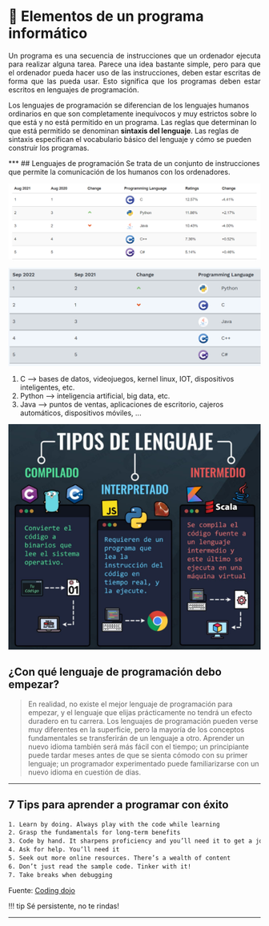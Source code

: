 # 💾 Elementos de un programa informático

<p style='text-align: justify;'>
Un programa es una secuencia de instrucciones que un ordenador ejecuta para realizar alguna tarea.
Parece una idea bastante simple, pero para que el ordenador pueda hacer uso de las instrucciones, deben estar escritas de forma que las pueda usar. Esto significa que los programas deben estar escritos en lenguajes de programación. 

Los lenguajes de programación se diferencian de los lenguajes humanos ordinarios en que son completamente inequívocos y muy estrictos sobre lo que está y no está permitido en un programa. Las reglas que determinan lo que está permitido se denominan **sintaxis del lenguaje**. Las reglas de sintaxis especifican el vocabulario básico del lenguaje y cómo se pueden construir los programas.
</p>
***
## Lenguajes de programación
Se trata de un conjunto de instrucciones que permite la comunicación de los humanos con los ordenadores.

![Tiobe](../img/tiobe.png)

![Tiobe](../img/ud1/tiobe2022.png)

1. C --> bases de datos, videojuegos, kernel linux, IOT, dispositivos inteligentes, etc.
2. Python --> inteligencia artificial, big data, etc.
3. Java --> puntos de ventas, aplicaciones de escritorio, cajeros automáticos, dispositivos móviles, ...

![Lenguajes](../img/tiposLenguaje.png)

## ¿Con qué lenguaje de programación debo empezar?

> En realidad, no existe el mejor lenguaje de programación para empezar, y el lenguaje que elijas prácticamente no tendrá un efecto duradero en tu carrera.
Los lenguajes de programación pueden verse muy diferentes en la superficie, pero la mayoría de los conceptos fundamentales se transferirán de un lenguaje a otro.
Aprender un nuevo idioma también será más fácil con el tiempo; un principiante puede tardar meses antes de que se sienta cómodo con su primer lenguaje;
un programador experimentado puede familiarizarse con un nuevo idioma en cuestión de días.
***

## 7 Tips para aprender a programar con éxito

```bash
1. Learn by doing. Always play with the code while learning
2. Grasp the fundamentals for long-term benefits
3. Code by hand. It sharpens proficiency and you’ll need it to get a job
4. Ask for help. You’ll need it
5. Seek out more online resources. There’s a wealth of content
6. Don’t just read the sample code. Tinker with it!
7. Take breaks when debugging
```

Fuente: [Coding dojo](https://www.codingdojo.com/blog/7-tips-learn-programming-faster)

!!! tip
    Sé persistente, no te rindas!
***
